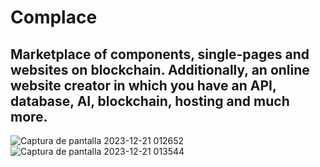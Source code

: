 # Complace

## Marketplace of components, single-pages and websites on blockchain. Additionally, an online website creator in which you have an API, database, AI, blockchain, hosting and much more.

 
![Captura de pantalla 2023-12-21 012652](https://github.com/muquifuler/Complace/assets/57547835/28f42c75-be44-4c28-8f31-f5d5b790dad4)
![Captura de pantalla 2023-12-21 013544](https://github.com/muquifuler/Complace/assets/57547835/92c0d3f9-223a-4b37-9346-b715b38523ce)
